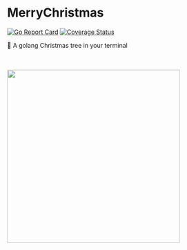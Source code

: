 # MerryChristmas

[![Go Report Card](https://goreportcard.com/badge/github.com/chloe-codes1/MerryChristmas)](https://goreportcard.com/report/github.com/chloe-codes1/MerryChristmas) [![Coverage Status](https://coveralls.io/repos/github/chloe-codes1/MerryChristmas/badge.svg?branch=main)](https://coveralls.io/github/chloe-codes1/MerryChristmas?branch=main)

🎄 A golang Christmas tree in your terminal

<br>
<br>

<img src="https://github.com/chloe-codes1/MerryChristmas/blob/main/demo.gif" width="400" />

